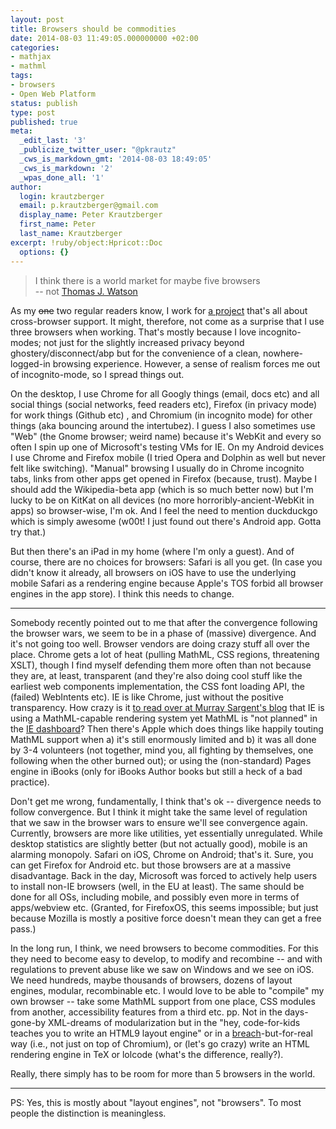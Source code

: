 ```yaml
---
layout: post
title: Browsers should be commodities
date: 2014-08-03 11:49:05.000000000 +02:00
categories:
- mathjax
- mathml
tags:
- browsers
- Open Web Platform
status: publish
type: post
published: true
meta:
  _edit_last: '3'
  _publicize_twitter_user: "@pkrautz"
  _cws_is_markdown_gmt: '2014-08-03 18:49:05'
  _cws_is_markdown: '2'
  _wpas_done_all: '1'
author:
  login: krautzberger
  email: p.krautzberger@gmail.com
  display_name: Peter Krautzberger
  first_name: Peter
  last_name: Krautzberger
excerpt: !ruby/object:Hpricot::Doc
  options: {}
---
```


> I think there is a world market for maybe five browsers  
>  -- not [Thomas J. Watson](http://en.wikipedia.org/wiki/Thomas_J._Watson#Famous_misquote)

As my <del>one</del> two regular readers know, I work for [a project](http://www.mathjax.org) that's all about cross-browser support. It might, therefore, not come as a surprise that I use three browsers when working. That's mostly because I love incognito-modes; not just for the slightly increased privacy beyond ghostery/disconnect/abp but for the convenience of a clean, nowhere-logged-in browsing experience. However, a sense of realism forces me out of incognito-mode, so I spread things out.

On the desktop, I use Chrome for all Googly things (email, docs etc) and all social things (social networks, feed readers etc), Firefox (in privacy mode) for work things (Github etc) , and Chromium (in incognito mode) for other things (aka bouncing around the intertubez). I guess I also sometimes use "Web" (the Gnome browser; weird name) because it's WebKit and every so often I spin up one of Microsoft's testing VMs for IE. On my Android devices I use Chrome and Firefox mobile (I tried Opera and Dolphin as well but never felt like switching). "Manual" browsing I usually do in Chrome incognito tabs, links from other apps get opened in Firefox (because, trust). Maybe I should add the Wikipedia-beta app (which is so much better now) but I'm lucky to be on KitKat on all devices (no more horroribly-ancient-WebKit in apps) so browser-wise, I'm ok. And I feel the need to mention duckduckgo which is simply awesome (w00t! I just found out there's Android app. Gotta try that.)

But then there's an iPad in my home (where I'm only a guest). And of course, there are no choices for browsers: Safari is all you get. (In case you didn't know it already, all browsers on iOS have to use the underlying mobile Safari as a rendering engine because Apple's TOS forbid all browser engines in the app store). I think this needs to change.

* * *

Somebody recently pointed out to me that after the convergence following the browser wars, we seem to be in a phase of (massive) divergence. And it's not going too well. Browser vendors are doing crazy stuff all over the place. Chrome gets a lot of heat (pulling MathML, CSS regions, threatening XSLT), though I find myself defending them more often than not because they are, at least, transparent (and they're also doing cool stuff like the earliest web components implementation, the CSS font loading API, the (failed) WebIntents etc). IE is like Chrome, just without the positive transparency. How crazy is it [to read over at Murray Sargent's blog](http://blogs.msdn.com/b/murrays/archive/2014/04/27/opentype-math-tables.aspx) that IE is using a MathML-capable rendering system yet MathML is "not planned" in the [IE dashboard](http://status.modern.ie/)? Then there's Apple which does things like happily touting MathML support when a) it's still enormously limited and b) it was all done by 3-4 volunteers (not together, mind you, all fighting by themselves, one following when the other burned out); or using the (non-standard) Pages engine in iBooks (only for iBooks Author books but still a heck of a bad practice).

Don't get me wrong, fundamentally, I think that's ok -- divergence needs to follow convergence. But I think it might take the same level of regulation that we saw in the browser wars to ensure we'll see convergence again. Currently, browsers are more like utilities, yet essentially unregulated. While desktop statistics are slightly better (but not actually good), mobile is an alarming monopoly. Safari on iOS, Chrome on Android; that's it. Sure, you can get Firefox for Android etc. but those browsers are at a massive disadvantage. Back in the day, Microsoft was forced to actively help users to install non-IE browsers (well, in the EU at least). The same should be done for all OSs, including mobile, and possibly even more in terms of apps/webview etc. (Granted, for FirefoxOS, this seems impossible; but just because Mozilla is mostly a positive force doesn't mean they can get a free pass.)

In the long run, I think, we need browsers to become commodities. For this they need to become easy to develop, to modify and recombine -- and with regulations to prevent abuse like we saw on Windows and we see on iOS. We need hundreds, maybe thousands of browsers, dozens of layout engines, modular, recombinable etc. I would love to be able to "compile" my own browser -- take some MathML support from one place, CSS modules from another, accessibility features from a third etc. pp. Not in the days-gone-by XML-dreams of modularization but in the "hey, code-for-kids teaches you to write an HTML9 layout engine" or in a [breach](http://breach.cc/)-but-for-real way (i.e., not just on top of Chromium), or (let's go crazy) write an HTML rendering engine in TeX or lolcode (what's the difference, really?).

Really, there simply has to be room for more than 5 browsers in the world.

* * *

PS: Yes, this is mostly about "layout engines", not "browsers". To most people the distinction is meaningless.